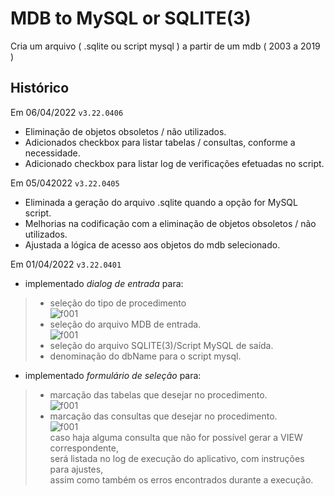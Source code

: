# MDB to MySQL or SQLITE(3)

Cria um arquivo ( .sqlite ou script mysql ) a partir de um mdb ( 2003 a 2019 )

Histórico
---------
Em 06/04/2022 `v3.22.0406`
- Eliminação de objetos obsoletos / não utilizados.
- Adicionados checkbox para listar tabelas / consultas, conforme a necessidade.
- Adicionado checkbox para listar log de verificações efetuadas no script.

Em 05/042022 `v3.22.0405`
- Eliminada a geração do arquivo .sqlite quando a opção for MySQL script.
- Melhorias na codificação com a eliminação de objetos obsoletos / não utilizados.
- Ajustada a lógica de acesso aos objetos do mdb selecionado.

Em 01/04/2022 `v3.22.0401`

-	implementado *dialog de entrada* para:
> -	seleção do tipo de procedimento<br>
![f001](https://github.com/jAgnaldoGomes/images/blob/main/Mdb2SQLite/f002.jpg)<br>
> - seleção do arquivo MDB de entrada.<br>
![f001](https://github.com/jAgnaldoGomes/images/blob/main/Mdb2SQLite/f001.jpg)<br>
> - seleção do arquivo SQLITE(3)/Script MySQL de saída.
> - denominação do dbName para o script mysql.

-	implementado *formulário de seleção* para:<br>
> - marcação das tabelas que desejar no procedimento.<br>
![f001](https://github.com/jAgnaldoGomes/images/blob/main/Mdb2SQLite/f003.jpg)<br>
> - marcação das consultas que desejar no procedimento.<br>
![f001](https://github.com/jAgnaldoGomes/images/blob/main/Mdb2SQLite/f004.jpg)<br>
>caso haja alguma consulta que não for possível gerar a VIEW correspondente, <br>será listada no log de execução do aplicativo, com instruções para ajustes,<br>
>assim como também os erros encontrados durante a execução.
